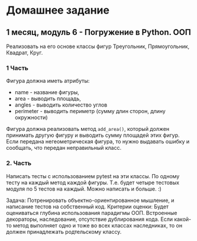 # Домашнее задание

## 1 месяц, модуль 6 - Погружение в Python. ООП

Реализовать на его основе классы фигур Треугольник, Прямоугольник, Квадрат, Круг.

### 1 Часть

Фигура должна иметь атрибуты:
* name - название фигуры,
* area - выводить площадь,
* angles - выводить количество углов
* perimeter - выводить периметр (сумму длин сторон, длину окружности)

Фигура должна реализовать метод `add_area()`, который должен принимать другую фигуру и выводить сумму площадей этих фигур. 
Если передана негеометрическая фигура, то нужно выдавать ошибку и сообщать, что передан неправильный класс.

### 2. Часть

Написать тесты с использованием pytest на эти классы.
По одному тесту на каждый метод каждой фигуры. Т.е. будет четыре тестовых модуля по 5 тестов на каждый. Можно написать и больше. :)

Задача: Потренировать объектно-ориентированное мышление, и написание тестов на собственный код.
Критерии оценки: Будет оцениваться глубина использования парадигмы ООП. Встроенные декораторы, наследование, отсутствие дублирования кода.
Если какой-то метод выполняет одно и тоже во всех классах наследниках, то он должен принадлежать родтельскому классу. 